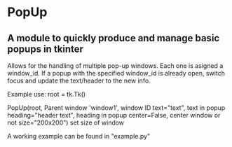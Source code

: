 # PopUp
## A module to quickly produce and manage basic popups in tkinter

Allows for the handling of multiple pop-up windows.
Each one is asigned a window_id.
If a popup with the specified window_id is already open, switch focus
and update the text/header to the new info.

Example use:
  root = tk.Tk()

  PopUp(root,                     Parent window
        'window1',                window ID
         text="text",             text in popup
         heading="header text",   heading in popup
         center=False,            center window or not
         size="200x200")          set size of window

A working example can be found in "example.py"
